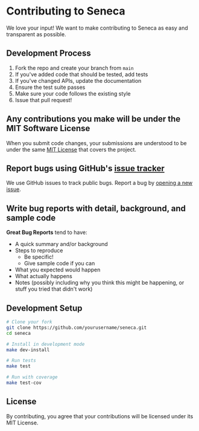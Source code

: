 # Contributing to Seneca

We love your input! We want to make contributing to Seneca as easy and transparent as possible.

## Development Process

1. Fork the repo and create your branch from `main`
2. If you've added code that should be tested, add tests
3. If you've changed APIs, update the documentation
4. Ensure the test suite passes
5. Make sure your code follows the existing style
6. Issue that pull request!

## Any contributions you make will be under the MIT Software License

When you submit code changes, your submissions are understood to be under the same [MIT License](LICENSE) that covers the project.

## Report bugs using GitHub's [issue tracker](https://github.com/lwgray/seneca/issues)

We use GitHub issues to track public bugs. Report a bug by [opening a new issue](https://github.com/lwgray/seneca/issues/new).

## Write bug reports with detail, background, and sample code

**Great Bug Reports** tend to have:

- A quick summary and/or background
- Steps to reproduce
  - Be specific!
  - Give sample code if you can
- What you expected would happen
- What actually happens
- Notes (possibly including why you think this might be happening, or stuff you tried that didn't work)

## Development Setup

```bash
# Clone your fork
git clone https://github.com/yourusername/seneca.git
cd seneca

# Install in development mode
make dev-install

# Run tests
make test

# Run with coverage
make test-cov
```

## License

By contributing, you agree that your contributions will be licensed under its MIT License.